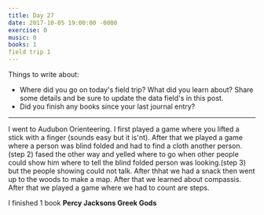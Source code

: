 ```yaml
---
title: Day 27
date: 2017-10-05 19:00:00 -0000
exercise: 0
music: 0
books: 1
field trip 1
---
```

Things to write about:

* Where did you go on today's field trip? What did you learn about? Share some details and be sure to update the data field's in this post.
* Did you finish any books since your last journal entry?

***

I went to Audubon Orienteering. I first played a game where you lifted a stick with a finger (sounds easy but it is'nt).  After that we played a game where a person was blind folded and had to find a cloth another person.(step 2) fased the other way and yelled where to go when other people could show him where to tell the blind folded person was looking.(step 3) but the people showing could not talk. After thhat we had a snack then went up to the woods to make a map. After that we learned about compassis. After that we played a game where we had to count are steps.

I finished 1 book **Percy Jacksons Greek Gods**
